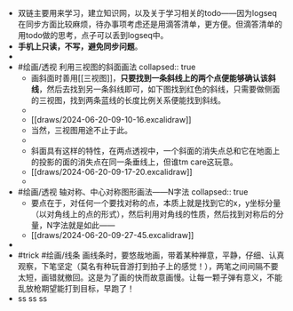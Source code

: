 - 双链主要用来学习，建立知识网，以及关于学习相关的todo——因为logseq在同步方面比较麻烦，待办事项考虑还是用滴答清单，更方便。但滴答清单的用todo做的思考，点子可以丢到logseq中。
- **手机上只读，不写，避免同步问题**。
-
- #绘画/透视 利用三视图的斜面画法
  collapsed:: true
	- 画斜面时善用[[三视图]]，**只要找到一条斜线上的两个点便能够确认该斜线**，然后去找到另一条斜线即可，如下图找到红色的斜线，只需要做侧面的三视图，找到两条蓝线的长度比例关系便能找到斜线。
	-
	- [[draws/2024-06-20-09-10-16.excalidraw]]
	- 当然，三视图用途不止于此。
	-
	- 斜面具有这样的特性，在两点透视中，一个斜面的消失点总和它在地面上的投影的面的消失点在同一条垂线上，但谁tm care这玩意。
	- [[draws/2024-06-20-09-17-20.excalidraw]]
	-
- #绘画/透视 轴对称、中心对称图形画法——N字法
  collapsed:: true
	- 要点在于，对任何一个要找对称的点，本质上就是找到它的x，y坐标分量（以对角线上的点的形式），然后利用对角线的性质，然后找到对称后的分量，N字法就是如此——
	- [[draws/2024-06-20-09-27-45.excalidraw]]
-
- #trick #绘画/线条 画线条时，要悠哉地画，带着某种禅意，平静，仔细、认真观察，下笔坚定（莫名有种玩音游打到拍子上的感觉！），两笔之间间隔不要太短，画错就撤回。这是为了画的快而故意画慢。让每一颗子弹有意义，不能乱放枪期望能打到目标，早跑了！
- ss
  ss
  ss
